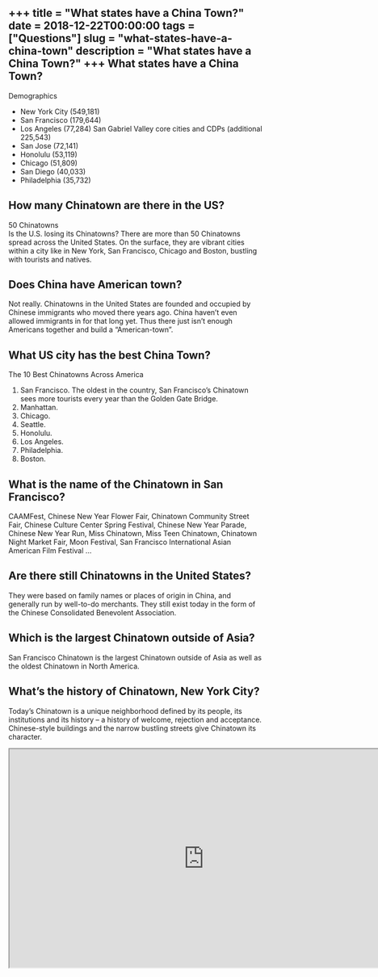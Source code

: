+++
title = "What states have a China Town?"
date = 2018-12-22T00:00:00
tags = ["Questions"]
slug = "what-states-have-a-china-town"
description = "What states have a China Town?"
+++
What states have a China Town?
------------------------------

Demographics

- New York City (549,181)
- San Francisco (179,644)
- Los Angeles (77,284) San Gabriel Valley core cities and CDPs (additional 225,543)
- San Jose (72,141)
- Honolulu (53,119)
- Chicago (51,809)
- San Diego (40,033)
- Philadelphia (35,732)

How many Chinatown are there in the US?
---------------------------------------

50 Chinatowns  
Is the U.S. losing its Chinatowns? There are more than 50 Chinatowns spread across the United States. On the surface, they are vibrant cities within a city like in New York, San Francisco, Chicago and Boston, bustling with tourists and natives.

Does China have American town?
------------------------------

Not really. Chinatowns in the United States are founded and occupied by Chinese immigrants who moved there years ago. China haven’t even allowed immigrants in for that long yet. Thus there just isn’t enough Americans together and build a “American-town”.

What US city has the best China Town?
-------------------------------------

The 10 Best Chinatowns Across America

1. San Francisco. The oldest in the country, San Francisco’s Chinatown sees more tourists every year than the Golden Gate Bridge.
2. Manhattan.
3. Chicago.
4. Seattle.
5. Honolulu.
6. Los Angeles.
7. Philadelphia.
8. Boston.

What is the name of the Chinatown in San Francisco?
---------------------------------------------------

CAAMFest, Chinese New Year Flower Fair, Chinatown Community Street Fair, Chinese Culture Center Spring Festival, Chinese New Year Parade, Chinese New Year Run, Miss Chinatown, Miss Teen Chinatown, Chinatown Night Market Fair, Moon Festival, San Francisco International Asian American Film Festival …

Are there still Chinatowns in the United States?
------------------------------------------------

They were based on family names or places of origin in China, and generally run by well-to-do merchants. They still exist today in the form of the Chinese Consolidated Benevolent Association.

Which is the largest Chinatown outside of Asia?
-----------------------------------------------

San Francisco Chinatown is the largest Chinatown outside of Asia as well as the oldest Chinatown in North America.

What’s the history of Chinatown, New York City?
-----------------------------------------------

Today’s Chinatown is a unique neighborhood defined by its people, its institutions and its history – a history of welcome, rejection and acceptance. Chinese-style buildings and the narrow bustling streets give Chinatown its character.

<iframe allow="accelerometer; autoplay; clipboard-write; encrypted-media; gyroscope; picture-in-picture" allowfullscreen="" class="__youtube_prefs__  epyt-is-override  no-lazyload" data-no-lazy="1" data-origheight="433" data-origwidth="770" data-skipgform_ajax_framebjll="" height="433" id="_ytid_22971" loading="lazy" src="https://www.youtube.com/embed/zbd1VPU7W2Q?enablejsapi=1&autoplay=0&cc_load_policy=0&cc_lang_pref=&iv_load_policy=1&loop=0&modestbranding=0&rel=1&fs=1&playsinline=0&autohide=2&theme=dark&color=red&controls=1&" title="YouTube player" width="770"></iframe>
